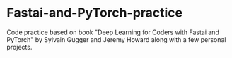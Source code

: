 # Fastai-and-PyTorch-practice
Code practice based on book "Deep Learning for Coders with Fastai and PyTorch" by Sylvain Gugger and Jeremy Howard along with a few personal projects.
